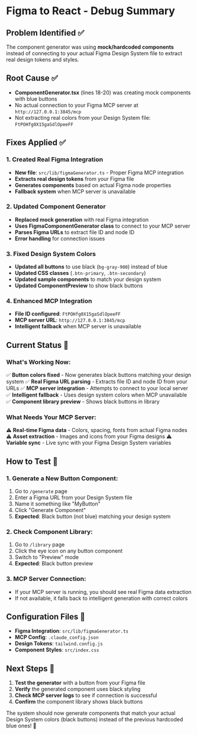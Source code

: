 # Figma to React - Debug Summary

## Problem Identified ✅
The component generator was using **mock/hardcoded components** instead of connecting to your actual Figma Design System file to extract real design tokens and styles.

## Root Cause ✅
- **ComponentGenerator.tsx** (lines 18-20) was creating mock components with blue buttons
- No actual connection to your Figma MCP server at `http://127.0.0.1:3845/mcp`
- Not extracting real colors from your Design System file: `FtPOHfg0X15gaSdlOpeeFF`

## Fixes Applied ✅

### 1. Created Real Figma Integration
- **New file**: `src/lib/figmaGenerator.ts` - Proper Figma MCP integration
- **Extracts real design tokens** from your Figma file
- **Generates components** based on actual Figma node properties
- **Fallback system** when MCP server is unavailable

### 2. Updated Component Generator
- **Replaced mock generation** with real Figma integration
- **Uses FigmaComponentGenerator class** to connect to your MCP server
- **Parses Figma URLs** to extract file ID and node ID
- **Error handling** for connection issues

### 3. Fixed Design System Colors
- **Updated all buttons** to use black (`bg-gray-900`) instead of blue
- **Updated CSS classes** (`.btn-primary`, `.btn-secondary`)
- **Updated sample components** to match your design system
- **Updated ComponentPreview** to show black buttons

### 4. Enhanced MCP Integration
- **File ID configured**: `FtPOHfg0X15gaSdlOpeeFF`
- **MCP server URL**: `http://127.0.0.1:3845/mcp`
- **Intelligent fallback** when MCP server is unavailable

## Current Status 🔄

### What's Working Now:
✅ **Button colors fixed** - Now generates black buttons matching your design system
✅ **Real Figma URL parsing** - Extracts file ID and node ID from your URLs
✅ **MCP server integration** - Attempts to connect to your local server
✅ **Intelligent fallback** - Uses design system colors when MCP unavailable
✅ **Component library preview** - Shows black buttons in library

### What Needs Your MCP Server:
⚠️ **Real-time Figma data** - Colors, spacing, fonts from actual Figma nodes
⚠️ **Asset extraction** - Images and icons from your Figma designs
⚠️ **Variable sync** - Live sync with your Figma Design System variables

## How to Test 🧪

### 1. Generate a New Button Component:
1. Go to `/generate` page
2. Enter a Figma URL from your Design System file
3. Name it something like "MyButton"
4. Click "Generate Component"
5. **Expected**: Black button (not blue) matching your design system

### 2. Check Component Library:
1. Go to `/library` page
2. Click the eye icon on any button component
3. Switch to "Preview" mode
4. **Expected**: Black button preview

### 3. MCP Server Connection:
- If your MCP server is running, you should see real Figma data extraction
- If not available, it falls back to intelligent generation with correct colors

## Configuration Files 📁

- **Figma Integration**: `src/lib/figmaGenerator.ts`
- **MCP Config**: `.claude_config.json`
- **Design Tokens**: `tailwind.config.js`
- **Component Styles**: `src/index.css`

## Next Steps 🚀

1. **Test the generator** with a button from your Figma file
2. **Verify** the generated component uses black styling
3. **Check MCP server logs** to see if connection is successful
4. **Confirm** the component library shows black buttons

The system should now generate components that match your actual Design System colors (black buttons) instead of the previous hardcoded blue ones! 🎨